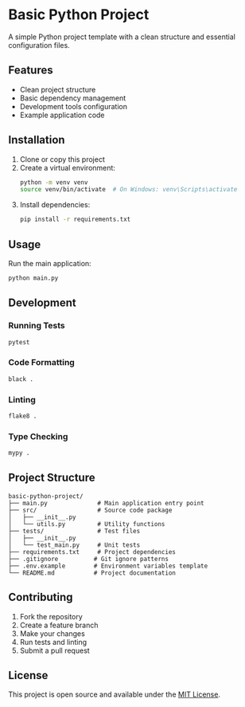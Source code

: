 # Basic Python Project

A simple Python project template with a clean structure and essential configuration files.

## Features

- Clean project structure
- Basic dependency management
- Development tools configuration
- Example application code

## Installation

1. Clone or copy this project
2. Create a virtual environment:
   ```bash
   python -m venv venv
   source venv/bin/activate  # On Windows: venv\Scripts\activate
   ```
3. Install dependencies:
   ```bash
   pip install -r requirements.txt
   ```

## Usage

Run the main application:
```bash
python main.py
```

## Development

### Running Tests
```bash
pytest
```

### Code Formatting
```bash
black .
```

### Linting
```bash
flake8 .
```

### Type Checking
```bash
mypy .
```

## Project Structure

```
basic-python-project/
├── main.py              # Main application entry point
├── src/                 # Source code package
│   ├── __init__.py
│   └── utils.py         # Utility functions
├── tests/               # Test files
│   ├── __init__.py
│   └── test_main.py     # Unit tests
├── requirements.txt     # Project dependencies
├── .gitignore          # Git ignore patterns
├── .env.example        # Environment variables template
└── README.md           # Project documentation
```

## Contributing

1. Fork the repository
2. Create a feature branch
3. Make your changes
4. Run tests and linting
5. Submit a pull request

## License

This project is open source and available under the [MIT License](LICENSE). 
